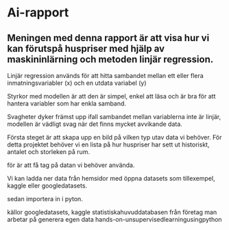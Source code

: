 # Ai-rapport

## Meningen med denna rapport är att visa hur vi kan förutspå huspriser med hjälp av maskininlärning och metoden linjär regression.

Linjär regression används för att hitta sambandet mellan ett eller flera inmatningsvariabler (x) och en utdata variabel (y)

Styrkor med modellen är att den är simpel, enkel att läsa och är bra för att hantera variabler som har enkla samband.

Svagheter dyker främst upp ifall sambandet mellan variablerna inte är linjär, modellen är vädligt svag när det finns mycket avvikande data.

Första steget är att skapa upp en bild på vilken typ utav data vi behöver.
För detta projektet behöver vi en lista på hur huspriser har sett ut historiskt, antalet och storleken på rum. 

för är att få tag på datan vi behöver använda.

Vi kan ladda ner data från hemsidor med öppna datasets som tillexempel, kaggle eller googledatasets. 

sedan importera in i pyton.


källor
googledatasets,
kaggle
statistiskahuvuddatabasen
från företag man arbetar på
generera egen data
hands-on-unsupervisedlearningusingpython